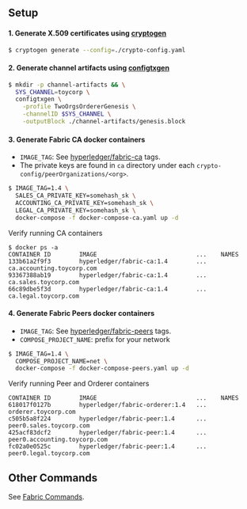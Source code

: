 ## Setup

#### 1. Generate X.509 certificates using [cryptogen](https://hyperledger-fabric.readthedocs.io/en/release-1.4/commands/cryptogen.html)

```bash
$ cryptogen generate --config=./crypto-config.yaml 
```

#### 2. Generate channel artifacts using [configtxgen](https://hyperledger-fabric.readthedocs.io/en/release-1.4/commands/configtxgen.html)
```bash
$ mkdir -p channel-artifacts && \
  SYS_CHANNEL=toycorp \
  configtxgen \
    -profile TwoOrgsOrdererGenesis \
    -channelID $SYS_CHANNEL \
    -outputBlock ./channel-artifacts/genesis.block  
```

#### 3. Generate Fabric CA docker containers

- `IMAGE_TAG`: See [hyperledger/fabric-ca](https://hub.docker.com/r/hyperledger/fabric-ca/tags) tags.
- The private keys are found in `ca` directory under each `crypto-config/peerOrganizations/<org>`.

```bash
$ IMAGE_TAG=1.4 \
  SALES_CA_PRIVATE_KEY=somehash_sk \
  ACCOUNTING_CA_PRIVATE_KEY=somehash_sk \
  LEGAL_CA_PRIVATE_KEY=somehash_sk \
  docker-compose -f docker-compose-ca.yaml up -d
```

Verify running CA containers
```
$ docker ps -a
CONTAINER ID        IMAGE                            ...    NAMES
133b61a2f9f3        hyperledger/fabric-ca:1.4        ...    ca.accounting.toycorp.com
93367388ab19        hyperledger/fabric-ca:1.4        ...    ca.sales.toycorp.com
66c89dbe5f3d        hyperledger/fabric-ca:1.4        ...    ca.legal.toycorp.com
```
#### 4. Generate Fabric Peers docker containers

- `IMAGE_TAG`: See [hyperledger/fabric-peers](https://hub.docker.com/r/hyperledger/fabric-peer/tags) tags. 
- `COMPOSE_PROJECT_NAME`: prefix for your network

```bash
$ IMAGE_TAG=1.4 \
  COMPOSE_PROJECT_NAME=net \
  docker-compose -f docker-compose-peers.yaml up -d
```

Verify running Peer and Orderer containers
```
CONTAINER ID        IMAGE                            ...    NAMES
618017f0127b        hyperledger/fabric-orderer:1.4   ...    orderer.toycorp.com
c505b5a8f224        hyperledger/fabric-peer:1.4      ...    peer0.sales.toycorp.com
425acf83dcf2        hyperledger/fabric-peer:1.4      ...    peer0.accounting.toycorp.com
fc02a0e0525c        hyperledger/fabric-peer:1.4      ...    peer0.legal.toycorp.com
```


## Other Commands
See [Fabric Commands](https://hyperledger-fabric.readthedocs.io/en/release-1.4/command_ref.html).
